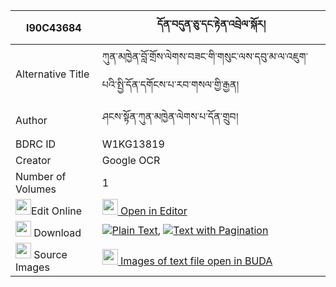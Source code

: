 |I90C43684|དོན་བདུན་ཅུ་དང་རྟེན་འབྲེལ་སྐོར། 
| --- | --- 
|Alternative Title |ཀུན་མཁྱེན་བློ་གྲོས་ལེགས་བཟང་གི་གསུང་ལས་དབུ་མ་ལ་འཇུག་པའི་སྤྱི་དོན་དགོངས་པ་རབ་གསལ་གྱི་རྒྱན།
|Author| ཤངས་སྟོན་ཀུན་མཁྱེན་ལེགས་པ་དོན་གྲུབ།
|BDRC ID | W1KG13819
|Creator | Google OCR
|Number of Volumes| 1
|<img width="25" src="https://img.icons8.com/color/25/000000/edit-property.png">Edit Online| [<img width="25" src="https://avatars.githubusercontent.com/u/45091458?s=200&v=4"> Open in Editor](http://editor.openpecha.org/I90C43684)
|<img width="25" src="https://img.icons8.com/fluent/48/000000/download-2.png"/>  Download | [![](https://img.icons8.com/color/20/000000/txt.png)Plain Text](https://github.com/Openpecha/I90C43684/releases/download/v1/don_dunchu_dang_tendrel_kor_plain_I90C43684.zip), [![](https://img.icons8.com/color/20/000000/txt.png)Text with Pagination](https://github.com/Openpecha/I90C43684/releases/download/v1/don_dunchu_dang_tendrel_kor_pages_I90C43684.zip)
|<img width="25" src="https://img.icons8.com/plasticine/100/000000/pictures-folder.png"/>  Source Images | [<img width="25" src="https://library.bdrc.io/icons/BUDA-small.svg"> Images of text file open in BUDA](https://library.bdrc.io/show/bdr:W1KG13819)
